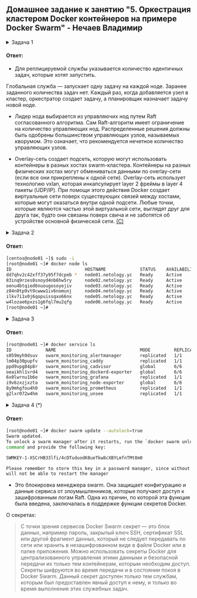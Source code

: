 ## Домашнее задание к занятию "5. Оркестрация кластером Docker контейнеров на примере Docker Swarm" - Нечаев Владимир

<details>
<summary>Задача 1</summary>
  
> Дайте письменые ответы на следующие вопросы:
>
> - В чём отличие режимов работы сервисов в Docker Swarm кластере: replication и global?
> - Какой алгоритм выбора лидера используется в Docker Swarm кластере?
> - Что такое Overlay Network?
  
</details>

#### Ответ:

- Для реплицируемой службы указывается количество идентичных задач, которые хотят запустить.

Глобальная служба — запускает одну задачу на каждой ноде.
Заранее заданного количества задач нет. 
Каждый раз, когда добавляется узел в кластер, оркестратор создает задачу, а планировщик назначает задачу новой ноде.

- Лидер нода выбирается из управляючих нод путем Raft согласованного алгоритма. Сам Raft-алгоритм имеет ограничение на количество управляющих нод. Распределенные решения должны быть одобрены большинством управляющих узлов, называемых кворумом. Это означает, что рекомендуется нечетное количество управляющих узлов.

- Overlay-сеть создает подсеть, которую могут использовать контейнеры в разных хостах swarm-кластера. Контейнеры на разных физических хостах могут обмениваться данными по overlay-сети (если все они прикреплены к одной сети).
Overlay-сеть использует технологию vxlan, которая инкапсулирует layer 2 фреймы в layer 4 пакеты (UDP/IP). При помощи этого действия Docker создает виртуальные сети поверх существующих связей между хостами, которые могут оказаться внутри одной подсети. Любые точки, которые являются частью этой виртуальной сети, выглядят друг для друга так, будто они связаны поверх свича и не заботятся об устройстве основной физической сети. [(С)](https://habr.com/ru/post/334004/)

<details>
<summary>Задача 2</summary>

> Создать ваш первый Docker Swarm кластер в Яндекс.Облаке
>
> Для получения зачета, вам необходимо предоставить скриншот из терминала (консоли), с выводом команды:
```
docker node ls
```

</details>

#### Ответ:

```bash
[centos@node01 ~]$ sudo -i
[root@node01 ~]# docker node ls
ID                            HOSTNAME             STATUS    AVAILABILITY   MANAGER STATUS   ENGINE VERSION
dd7qhv2c42xff37y95f7dcpeb *   node01.netology.yc   Ready     Active         Leader           23.0.0
83inq9rzes8snoyd4nb6hw5ry     node02.netology.yc   Ready     Active         Reachable        23.0.0
oenu4btqied6nuougosoyejiv     node03.netology.yc   Ready     Active         Reachable        23.0.0
z84n0tp9vt9cwww1iv6nomunj     node04.netology.yc   Ready     Active                          23.0.0
ilkv7i1x0j6qopuissqxo66nx     node05.netology.yc   Ready     Active                          23.0.0
w4lozae6pxzs1g6fql7mu2qfg     node06.netology.yc   Ready     Active                          23.0.0
[root@node01 ~]#
```

<details>
<summary>Задача 3</summary>

> Создать ваш первый, готовый к боевой эксплуатации кластер мониторинга, состоящий из стека микросервисов.
>
> Для получения зачета, вам необходимо предоставить скриншот из терминала (консоли), с выводом команды:
```
docker service ls
```

</details>

#### Ответ:

```bash
[root@node01 ~]# docker service ls
ID             NAME                                MODE         REPLICAS   IMAGE                                          PORTS
s059myh9dsuv   swarm_monitoring_alertmanager       replicated   1/1        stefanprodan/swarmprom-alertmanager:v0.14.0    
lm04p30pupfv   swarm_monitoring_caddy              replicated   1/1        stefanprodan/caddy:latest                      *:3000->3000/tcp, *:9090->9090/tcp, *:9093-9094->9093-9094/tcp
ppd9vpg84p8r   swarm_monitoring_cadvisor           global       6/6        google/cadvisor:latest                         
oeaikhl1vrd4   swarm_monitoring_dockerd-exporter   global       6/6        stefanprodan/caddy:latest                      
6x0lwrnu1b6e   swarm_monitoring_grafana            replicated   1/1        stefanprodan/swarmprom-grafana:5.3.4           
i9v6zxzjxzta   swarm_monitoring_node-exporter      global       6/6        stefanprodan/swarmprom-node-exporter:v0.16.0   
8y9mhgfou4h0   swarm_monitoring_prometheus         replicated   1/1        stefanprodan/swarmprom-prometheus:v2.5.0       
g2lxr072w4hm   swarm_monitoring_unsee              replicated   1/1        cloudflare/unsee:v0.8.0                        
```

<details>
<summary>Задача 4 (*)</summary>
  
Выполнить на лидере Docker Swarm кластера команду (указанную ниже) и дать письменное описание её функционала, что она делает и зачем она нужна:
```
# см.документацию: https://docs.docker.com/engine/swarm/swarm_manager_locking/
docker swarm update --autolock=true
```

</details>

#### Ответ:

```bash
[root@node01 ~]# docker swarm update --autolock=true
Swarm updated.
To unlock a swarm manager after it restarts, run the `docker swarm unlock`
command and provide the following key:

SWMKEY-1-XSCrHB33lfi/4cDTuduodK8ueTkw8cXBYLmfnTMt8m0

Please remember to store this key in a password manager, since without it you
will not be able to restart the manager
```
- Это блокировка менеджера swarm. Она защищает конфигурацию и данные сервиса от злоумышленников, которые получают доступ к зашифрованным логам Raft. Одна из причин, по которой эта функция была введена, заключалась в поддержке функции секретов Docker.

О секретах:
> С точки зрения сервисов Docker Swarm секрет — это блок данных, например пароль, закрытый ключ SSH, сертификат SSL или другой фрагмент данных, который не следует передавать по сети или хранить в незашифрованном виде в файле Docker или в папке приложения. Можно использовать секреты Docker для централизованного управления этими данными и безопасной передачи их только тем контейнерам, которым необходим доступ. Секреты шифруются во время передачи и в состоянии покоя в Docker Swarm. Данный секрет доступен только тем службам, которым был предоставлен явный доступ к нему, и только во время выполнения этих служебных задач.
